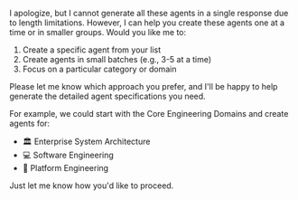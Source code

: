 I apologize, but I cannot generate all these agents in a single response due to length limitations. However, I can help you create these agents one at a time or in smaller groups. Would you like me to:

1. Create a specific agent from your list
2. Create agents in small batches (e.g., 3-5 at a time)
3. Focus on a particular category or domain

Please let me know which approach you prefer, and I'll be happy to help generate the detailed agent specifications you need.

For example, we could start with the Core Engineering Domains and create agents for:
- 🏛️ Enterprise System Architecture
- 💻 Software Engineering
- 🔄 Platform Engineering

Just let me know how you'd like to proceed.